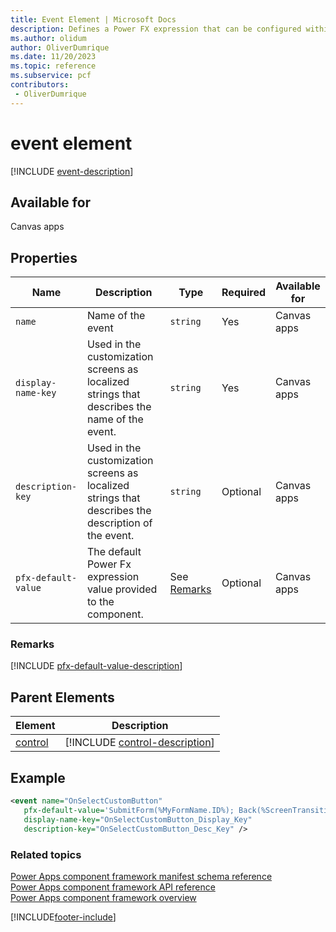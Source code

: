 ```yaml
---
title: Event Element | Microsoft Docs
description: Defines a Power FX expression that can be configured within Power Apps Studio, then triggered within the component code.
ms.author: olidum
author: OliverDumrique
ms.date: 11/20/2023
ms.topic: reference
ms.subservice: pcf
contributors:
 - OliverDumrique
---
```


# event element

[!INCLUDE [event-description](includes/event-description.md)]

## Available for

Canvas apps

## Properties

|Name |Description |Type |Required | Available for|
|------|------|------|-------|------------|
|`name` |Name of the event |`string` |Yes |Canvas apps|
|`display-name-key` |Used in the customization screens as localized strings that describes the name of the event. |`string` |Yes |Canvas apps|
|`description-key` |Used in the customization screens as localized strings that describes the description of the event. |`string` |Optional |Canvas apps|
|`pfx-default-value` |The default Power Fx expression value provided to the component. |See [Remarks](#remarks) |Optional |Canvas apps|

### Remarks

[!INCLUDE [pfx-default-value-description](includes/pfx-default-value-description.md)]

## Parent Elements

|Element|Description|
|--|--|
|[control](control.md)|[!INCLUDE [control-description](includes/control-description.md)]|

## Example

```xml
<event name="OnSelectCustomButton"
   pfx-default-value='SubmitForm(%MyFormName.ID%); Back(%ScreenTransition.RESERVED%.Cover)'
   display-name-key="OnSelectCustomButton_Display_Key"
   description-key="OnSelectCustomButton_Desc_Key" />
```

### Related topics

[Power Apps component framework manifest schema reference](index.md)   
[Power Apps component framework API reference](../reference/index.md)   
[Power Apps component framework overview](../overview.md)

[!INCLUDE[footer-include](../../../includes/footer-banner.md)]
